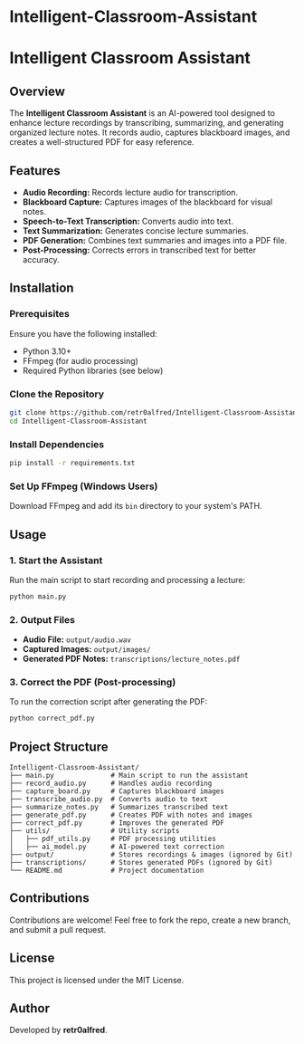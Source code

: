 # Intelligent-Classroom-Assistant
# Intelligent Classroom Assistant

## Overview
The **Intelligent Classroom Assistant** is an AI-powered tool designed to enhance lecture recordings by transcribing, summarizing, and generating organized lecture notes. It records audio, captures blackboard images, and creates a well-structured PDF for easy reference.

## Features
- **Audio Recording:** Records lecture audio for transcription.
- **Blackboard Capture:** Captures images of the blackboard for visual notes.
- **Speech-to-Text Transcription:** Converts audio into text.
- **Text Summarization:** Generates concise lecture summaries.
- **PDF Generation:** Combines text summaries and images into a PDF file.
- **Post-Processing:** Corrects errors in transcribed text for better accuracy.

## Installation
### Prerequisites
Ensure you have the following installed:
- Python 3.10+
- FFmpeg (for audio processing)
- Required Python libraries (see below)

### Clone the Repository
```sh
git clone https://github.com/retr0alfred/Intelligent-Classroom-Assistant.git
cd Intelligent-Classroom-Assistant
```

### Install Dependencies
```sh
pip install -r requirements.txt
```

### Set Up FFmpeg (Windows Users)
Download FFmpeg and add its `bin` directory to your system's PATH.

## Usage
### 1. Start the Assistant
Run the main script to start recording and processing a lecture:
```sh
python main.py
```

### 2. Output Files
- **Audio File:** `output/audio.wav`
- **Captured Images:** `output/images/`
- **Generated PDF Notes:** `transcriptions/lecture_notes.pdf`

### 3. Correct the PDF (Post-processing)
To run the correction script after generating the PDF:
```sh
python correct_pdf.py
```

## Project Structure
```
Intelligent-Classroom-Assistant/
├── main.py              # Main script to run the assistant
├── record_audio.py      # Handles audio recording
├── capture_board.py     # Captures blackboard images
├── transcribe_audio.py  # Converts audio to text
├── summarize_notes.py   # Summarizes transcribed text
├── generate_pdf.py      # Creates PDF with notes and images
├── correct_pdf.py       # Improves the generated PDF
├── utils/               # Utility scripts
│   ├── pdf_utils.py     # PDF processing utilities
│   ├── ai_model.py      # AI-powered text correction
├── output/              # Stores recordings & images (ignored by Git)
├── transcriptions/      # Stores generated PDFs (ignored by Git)
└── README.md            # Project documentation
```

## Contributions
Contributions are welcome! Feel free to fork the repo, create a new branch, and submit a pull request.

## License
This project is licensed under the MIT License.

## Author
Developed by **retr0alfred**.

